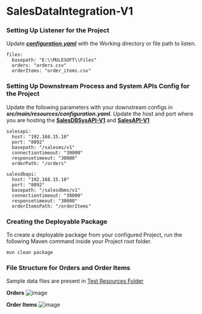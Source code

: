 # SalesDataIntegration-V1

### Setting Up Listener for the Project
Update [***configuration.yaml***](./src/main/resources/configuration.yaml) with the Working directory or file path to listen.
```
files:
  basepath: "E:\\MULESOFT\\Files"
  orders: "orders.csv"
  orderItems: "order_items.csv"
```

### Setting Up Downstream Process and System APIs Config for the Project
Update the following parameters with your downstream configs in ***src/main/resources/configuration.yaml***. Update the host and port where you are hosting the [**SalesDBSysAPI-V1**](https://github.com/SauravB7/SalesDBSysAPI-V1) and [**SalesAPI-V1**](https://github.com/SauravB7/SalesAPI-V1)
```
salesapi:
  host: "192.168.15.10"
  port: "8092"
  basepath: "/salesms/v1"
  connectiontimeout: "30000"
  responsetimeout: "30000"
  orderPath: "/orders"
  
salesdbapi:
  host: "192.168.15.10"
  port: "8092"
  basepath: "/salesdbms/v1"
  connectiontimeout: "30000"
  responsetimeout: "30000"
  orderItemsPath: "/orderItems"
```

### Creating the Deployable Package
To create a deployable package from your configured Project, run the following Maven command inside your Project root folder.
```
mvn clean package
```

### File Structure for Orders and Order Items

Sample data files are present in [Test Resources Folder](./src/test/resources)

**Orders**
![image](https://user-images.githubusercontent.com/28842863/167984463-e04917c4-28ba-4fa2-b03c-b0d57d889100.png)

**Order Items**
![image](https://user-images.githubusercontent.com/28842863/167984535-8173da34-edb7-4100-949e-7db61c359d01.png)

